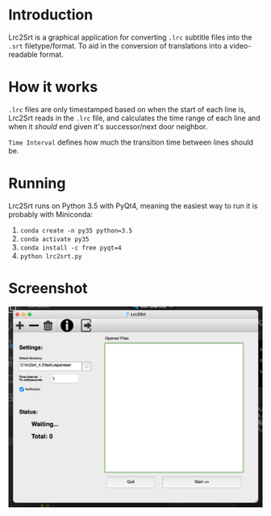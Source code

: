 # Introduction

Lrc2Srt is a graphical application for converting `.lrc` subtitle files into the `.srt` filetype/format.
To aid in the conversion of translations into a video-readable format.

# How it works

`.lrc` files are only timestamped based on when the start of each line is, Lrc2Srt reads in the `.lrc` file, and calculates the time range of each line and when it *should* end given it's successor/next door neighbor.

`Time Interval` defines how much the transition time between lines should be.

# Running

Lrc2Srt runs on Python 3.5 with PyQt4, meaning the easiest way to run it is probably with Miniconda:
1. `conda create -n py35 python=3.5`
2. `conda activate py35`
3. `conda install -c free pyqt=4`
4. `python lrc2srt.py`

# Screenshot

![Main screen](screenshot.png "Main screen")
